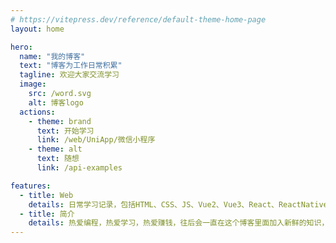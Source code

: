 ```yaml
---
# https://vitepress.dev/reference/default-theme-home-page
layout: home

hero:
  name: "我的博客"
  text: "博客为工作日常积累"
  tagline: 欢迎大家交流学习
  image:
    src: /word.svg
    alt: 博客logo
  actions:
    - theme: brand
      text: 开始学习
      link: /web/UniApp/微信小程序
    - theme: alt
      text: 随想
      link: /api-examples

features:
  - title: Web
    details: 日常学习记录，包括HTML、CSS、JS、Vue2、Vue3、React、ReactNative、NextJs、NuxtJs、Uniapp、ThreeJs、Electron、Echarts、微信小程序以及各个技术栈所需的组件库（等等）
  - title: 简介
    details: 热爱编程，热爱学习，热爱赚钱，往后会一直在这个博客里面加入新鲜的知识，如前后端开发小技巧，组件库封装，新知识灌入，欢迎大家一起收藏学习
---
```


